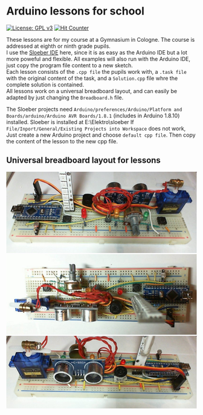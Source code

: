 # Arduino lessons for school
[![License: GPL v3](https://img.shields.io/badge/License-GPLv3-blue.svg)](https://www.gnu.org/licenses/gpl-3.0)
[![Hit Counter](https://hitcounter.pythonanywhere.com/count/tag.svg?url=https%3A%2F%2Fgithub.com%2FArminJo%2FArduino-Lessons-for-School)](https://github.com/brentvollebregt/hit-counter)

These lessons are for my course at a Gymnasium in Cologne. The course is addressed at eighth or ninth grade pupils.<br/> 
I use the [Sloeber IDE](http://eclipse.baeyens.it/) here, since it is as easy as the Arduino IDE but a lot more poweful and flexible.
All examples will also run with the Arduino IDE, just copy the program file content to a new sketch.<br/> 
Each lesson consists of the `.cpp file` the pupils work with, a `.task file` with the original content of the task, and a `Solution.cpp` file whre the complete solution is contained.<br/> 
All lessons work on a universal breadboard layout, and can easily be adapted by just changing the `Breadboard.h` file.

The Sloeber projects need `Arduino/preferences/Arduino/Platform and Boards/arduino/Arduino AVR Boards/1.8.1` (includes in Arduino 1.8.10) installed.
Sloeber is installed at E:\Elektro\sloeber
If `File/Inport/General/Existing Projects into Workspace` does not work, Just create a new Arduino project and choose `default cpp file`. Then copy the content of the lesson to the new cpp file.

## Universal breadboard layout for lessons
![Universal breadboard front](https://github.com/ArminJo/Arduino-Lessons-for-School/blob/master/Media/Breadboard_Front.jpg)
![Universal breadboard top](https://github.com/ArminJo/Arduino-Lessons-for-School/blob/master/Media/Breadboard_Top.jpg)
![Universal breadboard back](https://github.com/ArminJo/Arduino-Lessons-for-School/blob/master/Media/Breadboard_Back.jpg)
